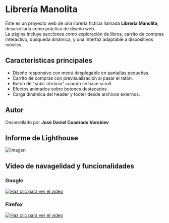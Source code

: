 # Librería Manolita

Este es un proyecto web de una librería ficticia llamada **Librería Manolita**, desarrollada como práctica de diseño web.  
La página incluye secciones como exploración de libros, carrito de compras interactivo, búsqueda dinámica, y una interfaz adaptable a dispositivos móviles.

## Características principales

- Diseño responsive con menú desplegable en pantallas pequeñas.
- Carrito de compras con previsualización al pasar el ratón.
- Botón de "subir al inicio" cuando se hace scroll.
- Efectos animados sobre botones destacados.
- Carga dinámica del header y footer desde archivos externos.

## Autor

Desarrollado por **José Daniel Cuadrado Vorobiev**


 ## Informe de Lighthouse
 
![imagen](https://github.com/user-attachments/assets/cfca1b0e-4f85-4263-b76f-0ccb291503e7)

## Video de navagelidad y funcionalidades

### Google
 [![Haz clic para ver el video](https://img.youtube.com/vi/h7EnW9oR1xo/0.jpg)](https://youtu.be/h7EnW9oR1xo)

### Firefox
[![Haz clic para ver el video](https://img.youtube.com/vi/TYyq96M7wv8/0.jpg)](https://youtu.be/TYyq96M7wv8)
